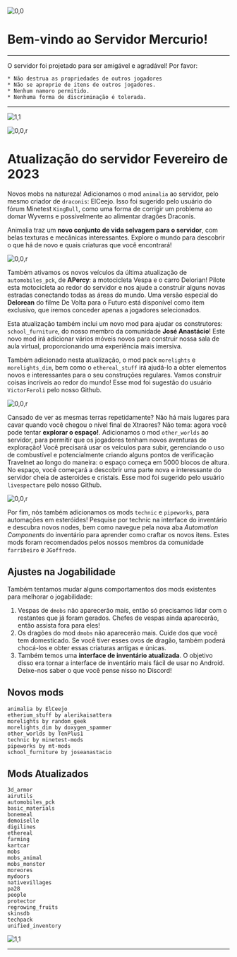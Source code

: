 ![0,0](item:///default:furnace)

# **Bem-vindo ao Servidor Mercurio!**
-------------------------------

O servidor foi projetado para ser amigável e agradável! Por favor:

```
* Não destrua as propriedades de outros jogadores
* Não se aproprie de itens de outros jogadores.
* Nenhum namoro permitido.
* Nenhuma forma de discriminação é tolerada.
```

-------------------------------

![1,1](halo)

![0,0,r](item:///animalia:crate)

# **Atualização do servidor Fevereiro de 2023**

Novos mobs na natureza! Adicionamos o mod `animalia` ao servidor, pelo mesmo
criador de `draconis`: ElCeejo. Isso foi sugerido pelo usuário do fórum Minetest
`KingBull`, como uma forma de corrigir um problema ao domar Wyverns e
possivelmente ao alimentar dragões Draconis.

Animalia traz um **novo conjunto de vida selvagem para o servidor**, com belas
texturas e mecânicas interessantes. Explore o mundo para descobrir o que há de
novo e quais criaturas que você encontrará!

![0,0,r](item:///automobiles_delorean:delorean)

Também ativamos os novos veículos da última atualização de `automobiles_pck`, de
**APercy**: a motocicleta Vespa e o carro Delorian! Pilote esta motocicleta ao
redor do servidor e nos ajude a construir alguns novas estradas conectando todas
as áreas do mundo. Uma versão especial do **Delorean** do filme De Volta para o
Futuro está disponível como item exclusivo, que iremos conceder apenas a jogadores
selecionados.

Esta atualização também inclui um novo mod para ajudar os construtores:
`school_furniture`, do nosso membro da comunidade **José Anastácio**! Este novo
mod irá adicionar vários móveis novos para construir nossa sala de aula virtual,
proporcionando uma experiência mais imersiva.

Também adicionado nesta atualização, o mod pack `morelights` e `morelights_dim`,
bem como o `ethereal_stuff` irá ajudá-lo a obter elementos novos e interessantes
para o seu construções regulares. Vamos construir coisas incríveis ao redor do
mundo! Esse mod foi sugestão do usuário `VictorFeroli` pelo nosso Github.

![0,0,r](item:///crystals:ghost_crystal_2)

Cansado de ver as mesmas terras repetidamente? Não há mais lugares para cavar
quando você chegou o nível final de Xtraores? Não tema: agora você pode tentar
**explorar o espaço!**.  Adicionamos o mod `other_worlds` ao servidor, para
permitir que os jogadores tenham novos aventuras de exploração! Você precisará
usar os veículos para subir, gerenciando o uso de combustível e potencialmente
criando alguns pontos de verificação Travelnet ao longo do maneira: o espaço
começa em 5000 blocos de altura. No espaço, você começará a descobrir uma parte
nova e interessante do servidor cheia de asteroides e cristais. Esse mod foi
sugerido pelo usuário `livespectare` pelo nosso Github.

![0,0,r](item:///technic:cnc)

Por fim, nós também adicionamos os mods `technic` e `pipeworks`, para automações
em esteróides! Pesquise por technic na interface do inventário e descubra novos
nodes, bem como navegue pela nova aba *Automation Components* do inventário para
aprender como craftar os novos itens. Estes mods foram recomendados pelos nossos
membros da comunidade `farribeiro` e `JGoffredo`.

## Ajustes na Jogabilidade

Também tentamos mudar alguns comportamentos dos mods existentes para melhorar o
jogabilidade:

1. Vespas de `dmobs` não aparecerão mais, então só precisamos lidar com o  restantes que já foram gerados. Chefes de vespas ainda aparecerão, então assista fora para eles!
2. Os dragões do mod `dmobs` não aparecerão mais. Cuide dos que você tem domesticado. Se você tiver esses ovos de dragão, também poderá chocá-los e obter essas criaturas antigas e únicas.
3. Também temos uma **interface de inventário atualizada**. O objetivo disso era tornar a interface de inventário mais fácil de usar no Android. Deixe-nos saber o que você pense nisso no Discord!

## Novos mods

```
animalia by ElCeejo
etherium_stuff by alerikaisattera
morelights by random_geek
morelights_dim by doxygen_spammer
other_worlds by TenPlus1
technic by minetest-mods
pipeworks by mt-mods
school_furniture by joseanastacio
```

## Mods Atualizados

```
3d_armor
airutils
automobiles_pck
basic_materials
bonemeal
demoiselle
digilines
ethereal
farming
kartcar
mobs
mobs_animal
mobs_monster
moreores
mydoors
nativevillages
pa28
people
protector
regrowing_fruits
skinsdb
techpack
unified_inventory
```

![1,1](halo.png)

---
